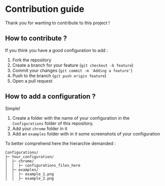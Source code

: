 # Contribution guide

Thank you for wanting to contribute to this project !

## How to contribute ? 
If you think you have a good configuration to add :

1. Fork the repository
2. Create a branch for your feature (`git checkout -b feature`)
3. Commit your changes (`git commit -m 'Adding a feature'`)
4. Push to the branch (`git push origin feature`)
5. Open a pull request

## How to add a configuration ? 

Simple! 

1. Create a folder with the name of your configuration in the `Configurations` folder of this repository.
2. Add your `chrome` folder in it
3. Add an `examples` folder with in it some screenshots of your configuration 

To better comprehend here the hierarchie demanded :
```
Configurations/
├─ Your_configuration/
│  ├─ chrome/
│  │  ├─ configurations_files_here
│  ├─ examples/
│  │  ├─ example_1.png
│  │  ├─ example_2.png
```

